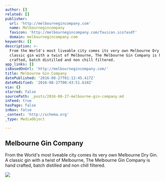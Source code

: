 ```yaml
---
author: []
related: []
publisher:
  url: 'http://melbournegincompany.com'
  name: Melbournegincompany
  favicon: 'http://melbournegincompany.com/favicon.ico?asdf'
  domain: melbournegincompany.com
keywords: []
description: >-
  From the World's most liveable city comes its very own Melbourne Dry Gin. A
  classic gin with a twist of Melbourne, The Melbourne Gin Company is hand
  crafted, batch distilled and non chill filtered.
app_links: []
isBasedOnUrl: 'http://melbournegincompany.com/'
title: Melbourne Gin Company
datePublished: '2016-08-27T01:12:45.417Z'
dateModified: '2016-08-27T00:43:51.610Z'
via: {}
starred: false
sourcePath: _posts/2016-08-27-melbourne-gin-company.md
inFeed: true
hasPage: false
inNav: false
_context: 'http://schema.org'
_type: MediaObject

---
```

<article style=""><h1>Melbourne Gin Company</h1><p>From the World's most liveable city comes its very own Melbourne Dry Gin. A classic gin with a twist of Melbourne, The Melbourne Gin Company is hand crafted, batch distilled and non chill filtered.</p><img src="http://melbournegincompany.com/images/bg-rain.jpg" /></article>